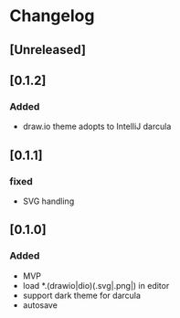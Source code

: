 <!-- Keep a Changelog guide -> https://keepachangelog.com -->

# Changelog

## [Unreleased]

## [0.1.2]

### Added
- draw.io theme adopts to IntelliJ darcula

## [0.1.1]

### fixed
-   SVG handling

## [0.1.0]

### Added
-   MVP
-   load *.(drawio|dio)(.svg|.png|) in editor
-   support dark theme for darcula
-   autosave

